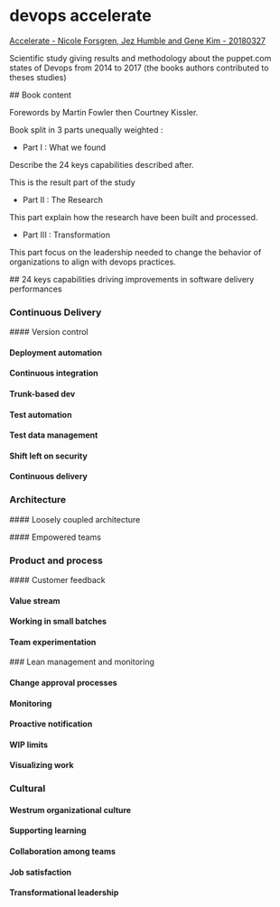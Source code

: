 # devops accelerate

[Accelerate - Nicole Forsgren, Jez Humble and Gene Kim - 20180327](https://itrevolution.com/book/accelerate/)

Scientific study giving results and methodology about the puppet.com states of Devops from 2014 to 2017 (the books authors contributed to theses studies)

## Book content

Forewords by Martin Fowler then Courtney Kissler.

Book split in 3 parts unequally weighted :

- Part I : What we found

Describe the 24 keys capabilities described after.

This is the result part of the study

- Part II : The Research

This part explain how the research have been built and processed.

- Part III : Transformation

This part focus on the leadership needed to change the behavior of organizations to align with devops practices.

## 24 keys capabilities driving improvements in software delivery performances

### Continuous Delivery

#### Version control

#### Deployment automation

#### Continuous integration

#### Trunk-based dev

#### Test automation

#### Test data management

#### Shift left on security

#### Continuous delivery


### Architecture

#### Loosely coupled architecture

#### Empowered teams


### Product and process

#### Customer feedback

#### Value stream

#### Working in small batches

#### Team experimentation


### Lean management and monitoring

#### Change approval processes

#### Monitoring

#### Proactive notification

#### WIP limits

#### Visualizing work


### Cultural

#### Westrum organizational culture

#### Supporting learning

#### Collaboration among teams

#### Job satisfaction

#### Transformational leadership

